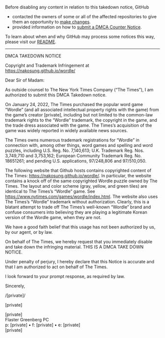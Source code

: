 Before disabling any content in relation to this takedown notice, GitHub
- contacted the owners of some or all of the affected repositories to give them an opportunity to [make changes](https://docs.github.com/en/github/site-policy/dmca-takedown-policy#a-how-does-this-actually-work).
- provided information on how to [submit a DMCA Counter Notice](https://docs.github.com/en/articles/guide-to-submitting-a-dmca-counter-notice).

To learn about when and why GitHub may process some notices this way, please visit our [README](https://github.com/github/dmca/blob/master/README.md#anatomy-of-a-takedown-notice).

---

DMCA TAKEDOWN NOTICE

Copyright and Trademark Infringement at https://nakosung.github.io/wordle/

Dear Sir of Madam:

As outside counsel to The New York Times Company (“The Times”), I am authorized to submit this DMCA Takedown notice.

On January 24, 2022, The Times purchased the popular word game “Wordle” (and all associated intellectual property rights with the game) from the game’s creator [private], including but not limited to the common-law trademark rights to the “Wordle” trademark, the copyright in the game, and the trade dress associated with the game. The Times’s acquisition of the game was widely reported in widely available news sources. 

The Times owns numerous trademark registrations for “Wordle” in connection with, among other things, word games and spelling and word puzzles, including U.S. Reg. No. 7,140,613; U.K. Trademark Reg. Nos. 3,749,710 and 3,753,162; European Community Trademark Reg. No. 18651261; and pending U.S. applications, 97/248,806 and 97/510,050. 

The following website that Github hosts contains copyrighted content of The Times: https://nakosung.github.io/wordle/.  In particular, the website contains a knock off of the same copyrighted Wordle puzzle owned by The Times.  The layout and color scheme (gray, yellow, and green tiles) are identical to The Times’s “Wordle” game.  See https://www.nytimes.com/games/wordle/index.html.  The website also uses The Times’s “Wordle” trademark without authorization.  Clearly, this is a blatant attempt to trade off The Times’s well-known “Wordle” brand and confuse consumers into believing they are playing a legitimate Korean version of the Wordle game, when they are not.

We have a good faith belief that this usage has not been authorized by us, by our agent, or by law.

On behalf of The Times, we hereby request that you immediately disable and take down the infringing material.  THIS IS A DMCA TAKE DOWN NOTICE.

Under penalty of perjury, I hereby declare that this Notice is accurate and that I am authorized to act on behalf of The Times.

I look forward to your prompt response, as required by law.

Sincerely,

/[private]/

[private]

[private]  
Flaster Greenberg PC  
p: [private] • f: [private] • e: [private]   
[private]
